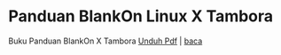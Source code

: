 # Panduan BlankOn Linux X Tambora
Buku Panduan BlankOn X Tambora [Unduh Pdf](/wiki/Assets/Others/BukuPanduanTambora.pdf) | [baca](/wiki/TimPengembang/Dokumentasi/Panduan/PanduanDistribusi/10/PanduanTambora.md)
  
